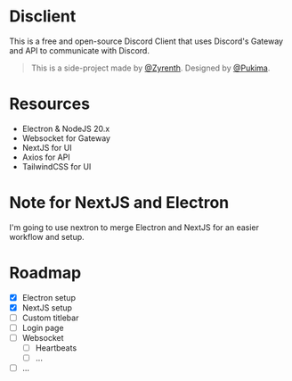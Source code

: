 # Disclient
This is a free and open-source Discord Client that uses Discord's Gateway and API to communicate with Discord.

> This is a side-project made by [@Zyrenth](https://github.com/Zyrenth).
> Designed by [@Pukima](https://github.com/Pukimaa).

# Resources
- Electron & NodeJS 20.x
- Websocket for Gateway
- NextJS for UI
- Axios for API
- TailwindCSS for UI

# Note for NextJS and Electron
I'm going to use nextron to merge Electron and NextJS for an easier workflow and setup.

# Roadmap
- [x] Electron setup
- [x] NextJS setup
- [ ] Custom titlebar
- [ ] Login page
- [ ] Websocket
  - [ ] Heartbeats
  - [ ] ...
- [ ] ...
